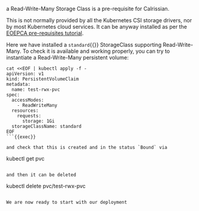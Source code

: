 a Read-Write-Many Storage Class is a pre-requisite for Calrissian.

This is not normally provided by all the Kubernetes CSI storage drivers, nor by most Kubernetes cloud services. It can be anyway installed as per the [EOEPCA pre-requisites tutorial](../pre-requisites).

Here we have installed a `standard`{{}} StorageClass supporting Read-Write-Many. To check it is available and working properly, you can try to instantiate a Read-Write-Many persistent volume:

```
cat <<EOF | kubectl apply -f -
apiVersion: v1
kind: PersistentVolumeClaim
metadata:
  name: test-rwx-pvc
spec:
  accessModes:
    - ReadWriteMany
  resources:
    requests:
      storage: 1Gi
  storageClassName: standard
EOF
```{{exec}}

and check that this is created and in the status `Bound` via

```
kubectl get pvc
```{{exec}}

and then it can be deleted

```
kubectl delete pvc/test-rwx-pvc
```{{exec}}

We are now ready to start with our deployment
